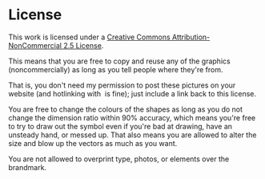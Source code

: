 License
========

This work is licensed under a [Creative Commons Attribution-NonCommercial 2.5 License](http://creativecommons.org/licenses/by-nc/2.5/).

This means that you are free to copy and reuse any of the graphics (noncommercially) as long as you tell people where they're from.

That is, you don't need my permission to post these pictures on your website (and hotlinking with <img> is fine); just include a link back to this license.

You are free to change the colours of the shapes as long as you do not change the dimension ratio within 90% accuracy, which means you're free to try to draw out the symbol even if you're bad at drawing, have an unsteady hand, or messed up. That also means you are allowed to alter the size and blow up the vectors as much as you want.

You are not allowed to overprint type, photos, or elements over the brandmark.